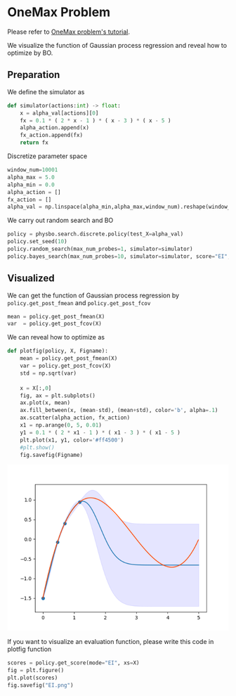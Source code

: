 # OneMax Problem
Please refer to [OneMax problem's tutorial](./ONEMAX.md).

We visualize the function of Gaussian process regression and reveal how to optimize by BO.

## Preparation
We define the simulator as 
```Python
def simulator(actions:int) -> float:
    x = alpha_val[actions][0]
    fx = 0.1 * ( 2 * x - 1 ) * ( x - 3 ) * ( x - 5 ) 
    alpha_action.append(x)
    fx_action.append(fx)
    return fx
```
Discretize parameter space
```Python
window_num=10001
alpha_max = 5.0
alpha_min = 0.0
alpha_action = []
fx_action = []
alpha_val = np.linspace(alpha_min,alpha_max,window_num).reshape(window_num, 1)
```
We carry out random search and BO
```Python
policy = physbo.search.discrete.policy(test_X=alpha_val)
policy.set_seed(10)
policy.random_search(max_num_probes=1, simulator=simulator)
policy.bayes_search(max_num_probes=10, simulator=simulator, score="EI", interval=1, num_rand_basis=500)
```
## Visualized
We can get the function of Gaussian process regression
by `policy.get_post_fmean` and `policy.get_post_fcov`
```Python
mean = policy.get_post_fmean(X)
var  = policy.get_post_fcov(X)
```
We can reveal how to optimize as
```Python
def plotfig(policy, X, Figname):
    mean = policy.get_post_fmean(X)
    var = policy.get_post_fcov(X)
    std = np.sqrt(var)

    x = X[:,0]
    fig, ax = plt.subplots()
    ax.plot(x, mean)
    ax.fill_between(x, (mean-std), (mean+std), color='b', alpha=.1)
    ax.scatter(alpha_action, fx_action)
    x1 = np.arange(0, 5, 0.01)
    y1 = 0.1 * ( 2 * x1 - 1 ) * ( x1 - 3 ) * ( x1 - 5 ) 
    plt.plot(x1, y1, color='#ff4500')
    #plt.show()
    fig.savefig(Figname) 
```
![BO_sample](./BO_sample_Func.png)

If you want to visualize an evaluation function, please write this code in plotfig function 
```Python
scores = policy.get_score(mode="EI", xs=X)
fig = plt.figure()
plt.plot(scores)
fig.savefig("EI.png") 
```